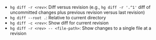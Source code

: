 - `hg diff -r <rev>`: Diff versus revision (e.g., `hg diff -r '.^1'` diff of uncommitted changes plus previous revision versus last revision)
- `hg diff --root .`: Relative to current directory
- `hg diff -c <rev>`: Show diff for current revision
- `hg diff -r <rev> -- <file-path>`: Show changes to a single file at a revision
